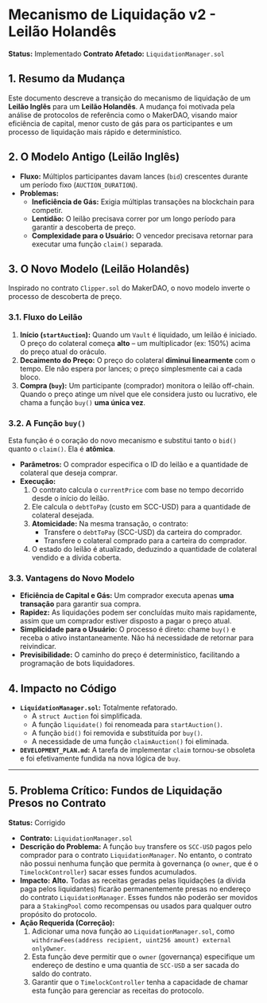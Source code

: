 # Mecanismo de Liquidação v2 - Leilão Holandês

**Status:** Implementado
**Contrato Afetado:** `LiquidationManager.sol`

## 1. Resumo da Mudança

Este documento descreve a transição do mecanismo de liquidação de um **Leilão Inglês** para um **Leilão Holandês**. A mudança foi motivada pela análise de protocolos de referência como o MakerDAO, visando maior eficiência de capital, menor custo de gás para os participantes e um processo de liquidação mais rápido e determinístico.

## 2. O Modelo Antigo (Leilão Inglês)

- **Fluxo:** Múltiplos participantes davam lances (`bid`) crescentes durante um período fixo (`AUCTION_DURATION`).
- **Problemas:**
    - **Ineficiência de Gás:** Exigia múltiplas transações na blockchain para competir.
    - **Lentidão:** O leilão precisava correr por um longo período para garantir a descoberta de preço.
    - **Complexidade para o Usuário:** O vencedor precisava retornar para executar uma função `claim()` separada.

## 3. O Novo Modelo (Leilão Holandês)

Inspirado no contrato `Clipper.sol` do MakerDAO, o novo modelo inverte o processo de descoberta de preço.

### 3.1. Fluxo do Leilão

1.  **Início (`startAuction`):** Quando um `Vault` é liquidado, um leilão é iniciado. O preço do colateral começa **alto** – um multiplicador (ex: 150%) acima do preço atual do oráculo.
2.  **Decaimento do Preço:** O preço do colateral **diminui linearmente** com o tempo. Ele não espera por lances; o preço simplesmente cai a cada bloco.
3.  **Compra (`buy`):** Um participante (comprador) monitora o leilão off-chain. Quando o preço atinge um nível que ele considera justo ou lucrativo, ele chama a função `buy()` **uma única vez**.

### 3.2. A Função `buy()`

Esta função é o coração do novo mecanismo e substitui tanto o `bid()` quanto o `claim()`. Ela é **atômica**.

- **Parâmetros:** O comprador especifica o ID do leilão e a quantidade de colateral que deseja comprar.
- **Execução:**
    1.  O contrato calcula o `currentPrice` com base no tempo decorrido desde o início do leilão.
    2.  Ele calcula o `debtToPay` (custo em SCC-USD) para a quantidade de colateral desejada.
    3.  **Atomicidade:** Na mesma transação, o contrato:
        - Transfere o `debtToPay` (SCC-USD) da carteira do comprador.
        - Transfere o colateral comprado para a carteira do comprador.
    4.  O estado do leilão é atualizado, deduzindo a quantidade de colateral vendido e a dívida coberta.

### 3.3. Vantagens do Novo Modelo

- **Eficiência de Capital e Gás:** Um comprador executa apenas **uma transação** para garantir sua compra.
- **Rapidez:** As liquidações podem ser concluídas muito mais rapidamente, assim que um comprador estiver disposto a pagar o preço atual.
- **Simplicidade para o Usuário:** O processo é direto: chame `buy()` e receba o ativo instantaneamente. Não há necessidade de retornar para reivindicar.
- **Previsibilidade:** O caminho do preço é determinístico, facilitando a programação de bots liquidadores.

## 4. Impacto no Código

- **`LiquidationManager.sol`:** Totalmente refatorado.
    - A `struct Auction` foi simplificada.
    - A função `liquidate()` foi renomeada para `startAuction()`.
    - A função `bid()` foi removida e substituída por `buy()`.
    - A necessidade de uma função `claimAuction()` foi eliminada.
- **`DEVELOPMENT_PLAN.md`:** A tarefa de implementar `claim` tornou-se obsoleta e foi efetivamente fundida na nova lógica de `buy`.

---

## 5. Problema Crítico: Fundos de Liquidação Presos no Contrato

**Status:** Corrigido

-   **Contrato:** `LiquidationManager.sol`
-   **Descrição do Problema:** A função `buy` transfere os `SCC-USD` pagos pelo comprador para o contrato `LiquidationManager`. No entanto, o contrato não possui nenhuma função que permita à governança (o `owner`, que é o `TimelockController`) sacar esses fundos acumulados.
-   **Impacto:** **Alto.** Todas as receitas geradas pelas liquidações (a dívida paga pelos liquidantes) ficarão permanentemente presas no endereço do contrato `LiquidationManager`. Esses fundos não poderão ser movidos para a `StakingPool` como recompensas ou usados para qualquer outro propósito do protocolo.
-   **Ação Requerida (Correção):**
    1.  Adicionar uma nova função ao `LiquidationManager.sol`, como `withdrawFees(address recipient, uint256 amount) external onlyOwner`.
    2.  Esta função deve permitir que o `owner` (governança) especifique um endereço de destino e uma quantia de `SCC-USD` a ser sacada do saldo do contrato.
    3.  Garantir que o `TimelockController` tenha a capacidade de chamar esta função para gerenciar as receitas do protocolo.
